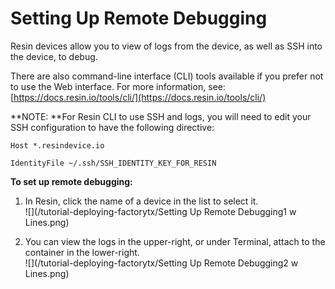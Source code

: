# Setting Up Remote Debugging

Resin devices allow you to view of logs from the device, as well as SSH into the device, to debug.

There are also command-line interface \(CLI\) tools available if you prefer not to use the Web interface. For more information, see: [https://docs.resin.io/tools/cli/](https://docs.resin.io/tools/cli/)

**NOTE: **For Resin CLI to use SSH and logs, you will need to edit your SSH configuration to have the following directive:

`Host *.resindevice.io`

`IdentityFile ~/.ssh/SSH_IDENTITY_KEY_FOR_RESIN`

**To set up remote debugging:**

1. In Resin, click the name of a device in the list to select it.  
   ![](/tutorial-deploying-factorytx/Setting Up Remote Debugging1 w Lines.png)

2. You can view the logs in the upper-right, or under Terminal, attach to the container in the lower-right.  
   ![](/tutorial-deploying-factorytx/Setting Up Remote Debugging2 w Lines.png)



